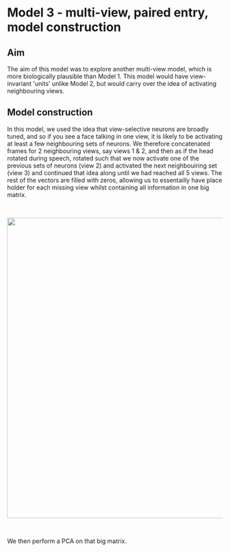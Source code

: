 # Model 3 - multi-view, paired entry, model construction

## Aim
The aim of this model was to explore another multi-view model, which is more biologically plausible than Model 1. This model would have view-invariant 'units' unlike Model 2, but would carry over the idea of activating neighbouring views. 

## Model construction
In this model, we used the idea that view-selective neurons are broadly tuned, and so if you see a face talking in one view, it is likely to be activating at least a few neighbouring sets of neurons. We therefore concatenated frames for 2 neighbouring views, say views 1 & 2, and then as if the head rotated during speech, rotated such that we now activate one of the previous sets of neurons (view 2) and activated the next neighbouiring set (view 3) and continued that idea along until we had reached all 5 views. The rest of the vectors are filled with zeros, allowing us to essentailly have place holder for each missing view whilst containing all information in one big matrix.

<br>
<p align="center">
<img src="https://user-images.githubusercontent.com/58479570/234040994-fdb576dc-39c0-477a-902d-2ff2de1f1729.png" width="700">
</p>
<br>

We then perform a PCA on that big matrix.



